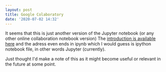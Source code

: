 ```yaml
---
layout: post
title: Google Colaboratory
date: '2020-07-02 14:32'
---
```


It seems that this is just another version of the Jupyter notebook \(or any other online collaboration notebook version\) The [introduction is available here](https://colab.research.google.com/notebooks/intro.ipynb) and the adress even ends in ipynb which I would guess is ipython notebook file, in other words Jupyter (currently).

Just thought I'd make a note of this as it might become useful or relevant in the future at some point.
